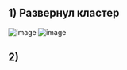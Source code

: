 ## 1) Развернул кластер 
![image](https://github.com/sukhanovgit/otus/assets/102989024/52f033f2-c8bb-4251-aba1-0cace57793c6)
![image](https://github.com/sukhanovgit/otus/assets/102989024/d9340b75-b8c1-42c6-bf04-0b1035e40c1f)


## 2) 

